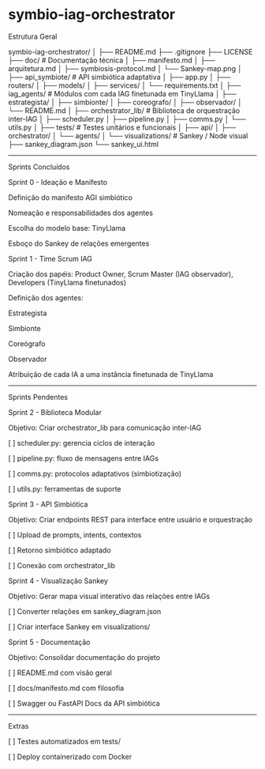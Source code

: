 # symbio-iag-orchestrator

Estrutura Geral

symbio-iag-orchestrator/
│
├── README.md
├── .gitignore
├── LICENSE
├── doc/                      # Documentação técnica
│   ├── manifesto.md
│   ├── arquitetura.md
│   ├── symbiosis-protocol.md
│   └── Sankey-map.png
│
├── api_symbiote/             # API simbiótica adaptativa
│   ├── app.py
│   ├── routers/
│   ├── models/
│   ├── services/
│   └── requirements.txt
│
├── iag_agents/               # Módulos com cada IAG finetunada em TinyLlama
│   ├── estrategista/
│   ├── simbionte/
│   ├── coreografo/
│   ├── observador/
│   └── README.md
│
├── orchestrator_lib/         # Biblioteca de orquestração inter-IAG
│   ├── scheduler.py
│   ├── pipeline.py
│   ├── comms.py
│   └── utils.py
│
├── tests/                    # Testes unitários e funcionais
│   ├── api/
│   ├── orchestrator/
│   └── agents/
│
└── visualizations/           # Sankey / Node visual
    ├── sankey_diagram.json
    └── sankey_ui.html


---

Sprints Concluídos

Sprint 0 - Ideação e Manifesto

Definição do manifesto AGI simbiótico

Nomeação e responsabilidades dos agentes

Escolha do modelo base: TinyLlama

Esboço do Sankey de relações emergentes


Sprint 1 - Time Scrum IAG

Criação dos papéis: Product Owner, Scrum Master (IAG observador), Developers (TinyLlama finetunados)

Definição dos agentes:

Estrategista

Simbionte

Coreógrafo

Observador


Atribuição de cada IA a uma instância finetunada de TinyLlama



---

Sprints Pendentes

Sprint 2 - Biblioteca Modular

Objetivo: Criar orchestrator_lib para comunicação inter-IAG

[ ] scheduler.py: gerencia ciclos de interação

[ ] pipeline.py: fluxo de mensagens entre IAGs

[ ] comms.py: protocolos adaptativos (simbiotização)

[ ] utils.py: ferramentas de suporte


Sprint 3 - API Simbiótica

Objetivo: Criar endpoints REST para interface entre usuário e orquestração

[ ] Upload de prompts, intents, contextos

[ ] Retorno simbiótico adaptado

[ ] Conexão com orchestrator_lib


Sprint 4 - Visualização Sankey

Objetivo: Gerar mapa visual interativo das relações entre IAGs

[ ] Converter relações em sankey_diagram.json

[ ] Criar interface Sankey em visualizations/


Sprint 5 - Documentação

Objetivo: Consolidar documentação do projeto

[ ] README.md com visão geral

[ ] docs/manifesto.md com filosofia

[ ] Swagger ou FastAPI Docs da API simbiótica



---

Extras

[ ] Testes automatizados em tests/

[ ] Deploy containerizado com Docker


